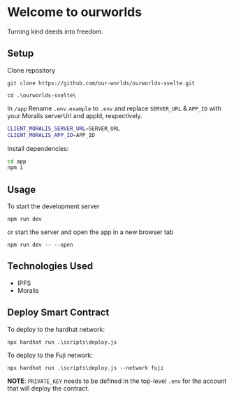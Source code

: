 # Welcome to ourworlds

Turning kind deeds into freedom.

## Setup

Clone repository

`git clone https://github.com/our-worlds/ourworlds-svelte.git`

`cd .\ourworlds-svelte\`

In `/app` Rename `.env.example` to `.env` and replace `SERVER_URL` & `APP_ID` with your Moralis serverUrl and appId, respectively.

```bash
CLIENT_MORALIS_SERVER_URL=SERVER_URL
CLIENT_MORALIS_APP_ID=APP_ID
```

Install dependencies:

```bash
cd app
npm i
```

## Usage

To start the development server

`npm run dev`

or start the server and open the app in a new browser tab

`npm run dev -- --open`

## Technologies Used

- IPFS
- Moralis

## Deploy Smart Contract

To deploy to the hardhat network:

`npx hardhat run .\scripts\deploy.js`

To deploy to the Fuji network:

`npx hardhat run .\scripts\deploy.js --network fuji`

**NOTE**: `PRIVATE_KEY` needs to be defined in the top-level `.env` for the account that will deploy the contract.
